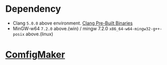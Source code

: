 # Dependency
* Clang `5.0.0` above environment. [Clang Pre-Built Binaries](http://releases.llvm.org/download.html)
* MinGW-w64 `7.2.0` above.(win) / mingw 7.2.0 `x86_64-w64-mingw32-g++-posix` above.(linux)

# [ComfigMaker](https://gist.github.com/adahbingee/33e539264dc4e23dbddb5776bf25a1c1)
